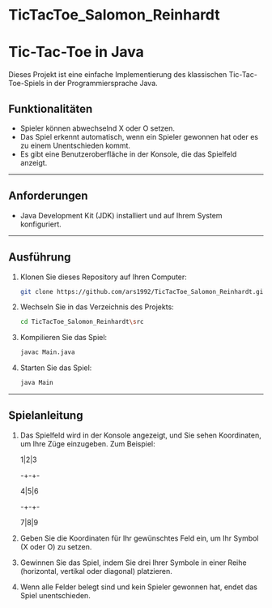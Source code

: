 # TicTacToe_Salomon_Reinhardt
# Tic-Tac-Toe in Java

Dieses Projekt ist eine einfache Implementierung des klassischen Tic-Tac-Toe-Spiels in der Programmiersprache Java.

## Funktionalitäten

- Spieler können abwechselnd X oder O setzen.
- Das Spiel erkennt automatisch, wenn ein Spieler gewonnen hat oder es zu einem Unentschieden kommt.
- Es gibt eine Benutzeroberfläche in der Konsole, die das Spielfeld anzeigt.
---
## Anforderungen

- Java Development Kit (JDK) installiert und auf Ihrem System konfiguriert.
---
## Ausführung
1. Klonen Sie dieses Repository auf Ihren Computer:
   ```bash
   git clone https://github.com/ars1992/TicTacToe_Salomon_Reinhardt.git
   
2. Wechseln Sie in das Verzeichnis des Projekts:
   ```bash
   cd TicTacToe_Salomon_Reinhardt\src
   
3. Kompilieren Sie das Spiel:
   ```bash
   javac Main.java
   
4. Starten Sie das Spiel:
   ```bash
   java Main
   
---
## Spielanleitung
1. Das Spielfeld wird in der Konsole angezeigt, und Sie sehen Koordinaten, um Ihre Züge einzugeben. Zum Beispiel:

   1|2|3 

   -+-+-

   4|5|6

   -+-+-

   7|8|9


2. Geben Sie die Koordinaten für Ihr gewünschtes Feld ein, um Ihr Symbol (X oder O) zu setzen.
3. Gewinnen Sie das Spiel, indem Sie drei Ihrer Symbole in einer Reihe (horizontal, vertikal oder diagonal) platzieren.
4. Wenn alle Felder belegt sind und kein Spieler gewonnen hat, endet das Spiel unentschieden.

